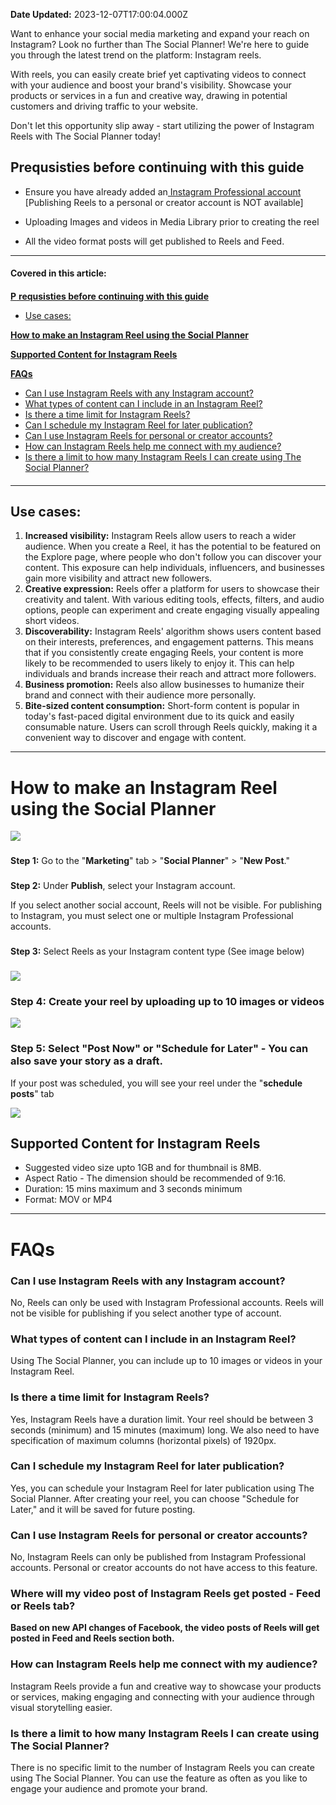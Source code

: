 **Date Updated:** 2023-12-07T17:00:04.000Z

Want to enhance your social media marketing and expand your reach on Instagram? Look no further than The Social Planner! We're here to guide you through the latest trend on the platform: Instagram reels. 

  
With reels, you can easily create brief yet captivating videos to connect with your audience and boost your brand's visibility. Showcase your products or services in a fun and creative way, drawing in potential customers and driving traffic to your website.

  
Don't let this opportunity slip away - start utilizing the power of Instagram Reels with The Social Planner today!

  
## **Prequsisties before continuing with this guide**

- Ensure you have already added an[ Instagram Professional account ](https://help.gohighlevel.com/en/support/solutions/articles/48001213005)[Publishing Reels to a personal or creator account is NOT available]  
  
- Uploading Images and videos in Media Library prior to creating the reel

- All the video format posts will get published to Reels and Feed.

  
---

#### **Covered in this article:**

#### [](https://help.gohighlevel.com/a/solutions/articles/155000000271?portalId=48000070066#Prequsisties-before-continuing-with-this-guide)

[**P** **requsisties before continuing with this guide**](#Prequsisties-before-continuing-with-this-guide)

* [Use cases:](#Use-cases%3A)

  
[**How to make an Instagram Reel using the Social Planner**](#How-to-make-an-Instagram-Reel-using-the-Social-Planner)**[](#Supported-Content-for-Instagram-Reels)**

**[Supported Content for Instagram Reels](#Supported-Content-for-Instagram-Reels)**

[**FAQs**](#FAQs)

   * [Can I use Instagram Reels with any Instagram account?](#Can-I-use-Instagram-Reels-with-any-Instagram-account?)
   * [What types of content can I include in an Instagram Reel?](#What-types-of-content-can-I-include-in-an-Instagram-Reel?)
   * [Is there a time limit for Instagram Reels?](#Is-there-a-time-limit-for-Instagram-Reels?)
   * [Can I schedule my Instagram Reel for later publication?](#Can-I-schedule-my-Instagram-Reel-for-later-publication?)
   * [Can I use Instagram Reels for personal or creator accounts?](#Can-I-use-Instagram-Reels-for-personal-or-creator-accounts?)
   * [How can Instagram Reels help me connect with my audience?](#How-can-Instagram-Reels-help-me-connect-with-my-audience?)
   * [Is there a limit to how many Instagram Reels I can create using The Social Planner?](#Is-there-a-limit-to-how-many-Instagram-Reels-I-can-create-using-The-Social-Planner?)

  
#### **[](https://help.gohighlevel.com/support/solutions/articles/155000000270-instagram-reels-publishing-guide/preview#Supported-Content-for-Instagram-Reels)**

---

## **Use cases:**

1. **Increased visibility:** Instagram Reels allow users to reach a wider audience. When you create a Reel, it has the potential to be featured on the Explore page, where people who don't follow you can discover your content. This exposure can help individuals, influencers, and businesses gain more visibility and attract new followers.
2. **Creative expression:** Reels offer a platform for users to showcase their creativity and talent. With various editing tools, effects, filters, and audio options, people can experiment and create engaging visually appealing short videos.
3. **Discoverability:** Instagram Reels' algorithm shows users content based on their interests, preferences, and engagement patterns. This means that if you consistently create engaging Reels, your content is more likely to be recommended to users likely to enjoy it. This can help individuals and brands increase their reach and attract more followers.
4. **Business promotion:** Reels also allow businesses to humanize their brand and connect with their audience more personally.
5. **Bite-sized content consumption:** Short-form content is popular in today's fast-paced digital environment due to its quick and easily consumable nature. Users can scroll through Reels quickly, making it a convenient way to discover and engage with content.

  
---

# How to make an Instagram Reel using the Social Planner

**[![](https://s3.amazonaws.com/cdn.freshdesk.com/data/helpdesk/attachments/production/155001942703/original/57N2_-Gw1kGdMH0nTsBuzL-Wi0Km0EzG5Q.png?1687976588)](https://s3.amazonaws.com/cdn.freshdesk.com/data/helpdesk/attachments/production/155001942646/original/Zm8n3bnBLSiwmTc-5SqPsvlBkXEbGsGhhw.png?1687976485)**

###   
**Step 1:** Go to the "**Marketing**" tab > "**Social Planner**" > "**New Post**."  
  
###   
**Step 2:** Under **Publish**, select your Instagram account.

If you select another social account, Reels will not be visible. For publishing to Instagram, you must select one or multiple Instagram Professional accounts.

  
###   
**Step 3:** Select Reels as your Instagram content type (See image below)

###   
![](https://s3.amazonaws.com/cdn.freshdesk.com/data/helpdesk/attachments/production/155003075300/original/S0CwXOeHetQ4Rk7bFQ4ZNLyEDMv37cZXXg.png?1689606169)

  
###   

### **Step 4:** Create your reel by uploading up to 10 images or videos

![](https://s3.amazonaws.com/cdn.freshdesk.com/data/helpdesk/attachments/production/155003075370/original/fKFlqpgDfvjHDDYhxuE6M4NGgXLR8MOmFw.png?1689606199)

  
###   

###   

### **Step 5:** Select "**Post Now**" or "**Schedule for Later**" - You can also save your story as a draft.

If your post was scheduled, you will see your reel under the "**schedule posts**" tab

![](https://s3.amazonaws.com/cdn.freshdesk.com/data/helpdesk/attachments/production/155003075183/original/gszjmO991XcVNZrCj-pwJiWw3SofyeISzQ.png?1689606099)
  
  
## **Supported Content for Instagram Reels**

- Suggested video size upto 1GB and for thumbnail is 8MB.
- Aspect Ratio - The dimension should be recommended of 9:16.
- Duration: 15 mins maximum and 3 seconds minimum
- Format: MOV or MP4

  
---

# **FAQs**

### **Can I use Instagram Reels with any Instagram account?**

No, Reels can only be used with Instagram Professional accounts. Reels will not be visible for publishing if you select another type of account.

  
### **What types of content can I include in an Instagram Reel?**

Using The Social Planner, you can include up to 10 images or videos in your Instagram Reel.

  
### **Is there a time limit for Instagram Reels?**

Yes, Instagram Reels have a duration limit. Your reel should be between 3 seconds (minimum) and 15 minutes (maximum) long. We also need to have specification of maximum columns (horizontal pixels) of 1920px.

  
### **Can I schedule my Instagram Reel for later publication?**

Yes, you can schedule your Instagram Reel for later publication using The Social Planner. After creating your reel, you can choose "Schedule for Later," and it will be saved for future posting.

  
### **Can I use Instagram Reels for personal or creator accounts?**

No, Instagram Reels can only be published from Instagram Professional accounts. Personal or creator accounts do not have access to this feature.

  
### **Where will my video post of Instagram Reels get posted - Feed or Reels tab?**  
**Based on new API changes of Facebook, the video posts of Reels will get posted in Feed and Reels section both.** 

### **How can Instagram Reels help me connect with my audience?**

Instagram Reels provide a fun and creative way to showcase your products or services, making engaging and connecting with your audience through visual storytelling easier.

  
### **Is there a limit to how many Instagram Reels I can create using The Social Planner?**

There is no specific limit to the number of Instagram Reels you can create using The Social Planner. You can use the feature as often as you like to engage your audience and promote your brand.

  